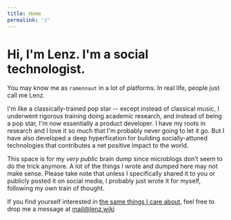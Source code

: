 ```yaml
---
title: Home
permalink: '/'
---
```


# Hi, I'm Lenz. I'm a social technologist.

You may know me as `ramennaut` in a lot of platforms. In real life, people just call me Lenz.

I'm like a classically-trained pop star -- except instead of classical music, I underwent rigorous training doing academic research, and instead of being a pop star, I'm now essentially a product developer. I have my roots in research and I love it so much that I'm probably never going to let it go. But I have also developed a deep hyperfixation for building socially-attuned technologies that contributes a net positive impact to the world.

This space is for my *very public* brain dump since microblogs don’t seem to do the trick anymore. A lot of the things I wrote and dumped here may not make sense. Please take note that unless I specifically shared it to you or publicly posted it on social media, I probably just wrote it for myself, following my *own* train of thought.

If you find yourself interested in [the same things I care about](/next), feel free to drop me a message at <a href="&#109;a&#105;l&#116;&#111;:&#109;&#97;&#105;&#108;&#64;&#108;&#101;&#110;&#122;&#46;&#119;&#105;&#107;&#105;">&#109;&#97;&#105;&#108;&#64;&#108;&#101;&#110;&#122;&#46;&#119;&#105;&#107;&#105;</a>